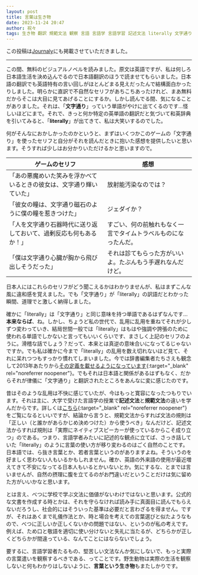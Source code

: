 ```yaml
---
layout: post
title: 言葉は生き物
date: 2023-11-24 20:47
author: 祝々
tags: 生き物 翻訳 規範文法 観察 言語 言語学 言語学習 記述文法 literally 文字通り
---
```


この投稿は[Journaly][Journalyの投稿]にも掲載させていただきました。

---

この間、無料のビジュアルノベルを読みました。原文は英語ですが、私は何しろ日本語生活を決め込んでるので日本語翻訳のほうで読ませてもらいました。日本語の翻訳でも英語特有の言い回しがほとんどまる見えだったんで結構面白かったりしました。明らかに直訳で不自然なセリフがあちこちあったけれど、まあ無料だからそこは大目に見てあげることにするか。しかし読んでる間、気になることがありました。それは、「**文字通り**」っていう単語がやけに出てくるのです…怪しいほどにまで。それで、きっと何か特定の英単語の翻訳だと気づいて和英辞典を引いてみると、「**literally**」が出てきて、私は大笑いするのでした。

何がそんなにおかしかったのかというと、まずはいくつかこのゲームの「文字通り」を使ったセリフと自分がそれを読んだときに抱いた感想を提供したいと思います。そうすれば少しはお分かりいただけるかと思いますので。

| ゲームのセリフ | 感想 |
|---------------|------|
| 「あの悪魔めいた笑みを浮かべているときの彼女は、文字通り輝いていた」| 放射能汚染なのでは？ |
| 「彼女の瞳は、文字通り磁石のように僕の瞳を惹きつけた」| ジェダイか？ |
| 「人を文字通り石器時代に送り返しておいて、過剰反応も何もあるか！」| すごい、何の前触れもなく一言でタイムトラベルものになったんだ。 |
| 「僕は文字通り心臓が胸から飛び出しそうだった」 | それは診てもらった方がいいよ。たぶんもう手遅れなんだけど。 |

日本人にはこれらのセリフがどう聞こえるかはわかりませんが、私はまずこんな風に違和感を覚えました。でも「文字通り」が「literally」の訳語だとわかった瞬間、道理でと激しく納得しました。

確かに「literally」は「文字通り」と同じ意味を持つ単語であるはずなんです…**本来ならば**、ね。しかし、ちょうど私の世代で、乱用に乱用を重ねてそれが少しずつ変わっていき、結局世間一般では「literally」はもはや強調や誇張のために使われる単語でしかないと言ってもいいくらいです、まさしく上記のセリフのように。滑稽な話でしょう？だって、本来とは真逆の意味合いになってるじゃないですか。でも私は確かに今まで「literally」の乱用を数え切れないほど見て、それに呆れつつもすっかり慣れてしまいました。今では辞書編集者たちさえも観念して2013年あたりから[その定義を載せるようになっています][literallyの乱用]{:target="_blank" rel="noreferrer noopener"}。でもそれは日本語と関係があるはずもなく、だからそれが律儀に「文字通り」と翻訳されたところをあんなに変に感じたのです。

昔はそのような乱用は不快に感じていたが、今はもっと寛容になったつもりでいます。それは主に、大学で受けた言語学の授業で**記述文法**と**規範文法**の違いを学んだからです。詳しくは[こちら][記述文法]{:target="_blank" rel="noreferrer noopener"}をご覧になるといいですが、結論から言うと、規範文法からすれば文法の規則は「正しい（と誰かがあらかじめ決めつけた）から使うべき」なんだけど、記述文法からすれば規則は「実際にネイティブスピーカーが使っているからこそ成り立つ」のである。つまり、言語学者みたいに記述的な観点に立てば、さっき話していた「literally」のように言葉の使い方が移り変わるのはごく自然のことです。日本語では、ら抜き言葉とか、若者言葉というのがありますよね。そういうのを好ましく思わない人もいるかもしれません。確か、英語の外来語の使用が最近増えてきて不安になってる日本人もいるとかいないとか。気にするな、とまでは言いませんが、自然の摂理に腹を立てるのがお門違いだということだけは気に留めた方がいいかなと思います。

とは言え、べつに学校で学ぶ文法に価値がないわけではないと思います。公式的な文書を作成する時とかは、それを守らなければ読み手に真面目に読んでもらえないだろうし、社会的にはそういった基準は必要だと言わざるを得ません。ですが、それはあくまで礼儀作法とか、時と場合を考えての言葉選びと似たようなもので、べつに正しいか正しくないかの問題ではない、というのが私の考えです。例えば、ため口と敬語を適切に使い分けないと失礼に当たるが、どちらかが正しくどちらかが間違っている、なんてことにはならないでしょう。

要するに、言語学習者たるもの、堅苦しい文法なんか気にしないで、もっと実際の言葉遣いを観察するべきである、ってことです。野生動物は実際の生活を観察しないと何もわかりはしないように、**言葉という生き物**もまたしかりです。

[Journalyの投稿]: https://journaly.com/post/34340
[literallyの乱用]: https://www.merriam-webster.com/grammar/misuse-of-literally
[記述文法]: https://www.nihongo-appliedlinguistics.net/wp/archives/7084

